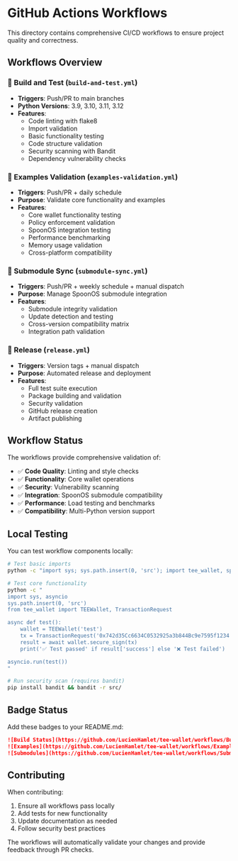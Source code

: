 # GitHub Actions Workflows

This directory contains comprehensive CI/CD workflows to ensure project quality and correctness.

## Workflows Overview

### 🔧 Build and Test (`build-and-test.yml`)
- **Triggers**: Push/PR to main branches
- **Python Versions**: 3.9, 3.10, 3.11, 3.12
- **Features**:
  - Code linting with flake8
  - Import validation
  - Basic functionality testing
  - Code structure validation
  - Security scanning with Bandit
  - Dependency vulnerability checks

### 🧪 Examples Validation (`examples-validation.yml`)
- **Triggers**: Push/PR + daily schedule
- **Purpose**: Validate core functionality and examples
- **Features**:
  - Core wallet functionality testing
  - Policy enforcement validation
  - SpoonOS integration testing
  - Performance benchmarking
  - Memory usage validation
  - Cross-platform compatibility

### 🔄 Submodule Sync (`submodule-sync.yml`)
- **Triggers**: Push/PR + weekly schedule + manual dispatch
- **Purpose**: Manage SpoonOS submodule integration
- **Features**:
  - Submodule integrity validation
  - Update detection and testing
  - Cross-version compatibility matrix
  - Integration path validation

### 🚀 Release (`release.yml`)
- **Triggers**: Version tags + manual dispatch
- **Purpose**: Automated release and deployment
- **Features**:
  - Full test suite execution
  - Package building and validation
  - Security validation
  - GitHub release creation
  - Artifact publishing

## Workflow Status

The workflows provide comprehensive validation of:

- ✅ **Code Quality**: Linting and style checks
- ✅ **Functionality**: Core wallet operations
- ✅ **Security**: Vulnerability scanning
- ✅ **Integration**: SpoonOS submodule compatibility
- ✅ **Performance**: Load testing and benchmarks
- ✅ **Compatibility**: Multi-Python version support

## Local Testing

You can test workflow components locally:

```bash
# Test basic imports
python -c "import sys; sys.path.insert(0, 'src'); import tee_wallet, spoon_integration"

# Test core functionality
python -c "
import sys, asyncio
sys.path.insert(0, 'src')
from tee_wallet import TEEWallet, TransactionRequest

async def test():
    wallet = TEEWallet('test')
    tx = TransactionRequest('0x742d35Cc6634C0532925a3b844Bc9e7595f1234', 100.0)
    result = await wallet.secure_sign(tx)
    print('✅ Test passed' if result['success'] else '❌ Test failed')

asyncio.run(test())
"

# Run security scan (requires bandit)
pip install bandit && bandit -r src/
```

## Badge Status

Add these badges to your README.md:

```markdown
![Build Status](https://github.com/LucienHamlet/tee-wallet/workflows/Build%20and%20Test/badge.svg)
![Examples](https://github.com/LucienHamlet/tee-wallet/workflows/Examples%20Validation/badge.svg)
![Submodules](https://github.com/LucienHamlet/tee-wallet/workflows/Submodule%20Sync%20and%20Validation/badge.svg)
```

## Contributing

When contributing:

1. Ensure all workflows pass locally
2. Add tests for new functionality
3. Update documentation as needed
4. Follow security best practices

The workflows will automatically validate your changes and provide feedback through PR checks.